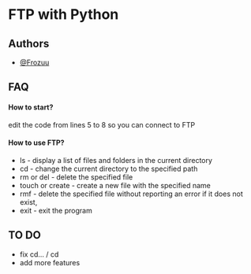 # FTP with Python




## Authors

- [@Frozuu](https://github.com/frozuu)


## FAQ

#### How to start?

edit the code from lines 5 to 8 so you can connect to FTP

#### How to use FTP?

- ls - display a list of files and folders in the current directory 
- cd <path> - change the current directory to the specified path 
- rm <file> or del <file> - delete the specified file
- touch <file> or create <file> - create a new file with the specified name
- rmf <file> - delete the specified file without reporting an error if it does not exist, 
- exit - exit the program

 ## TO DO
 - fix cd... / cd
 - add more features
